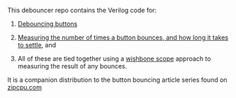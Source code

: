 
This debouncer repo contains the Verilog code for:

1. [Debouncing buttons](https://zipcpu.com/blog/2017/08/04/debouncing.html)

2. [Measuring the number of times a button bounces, and how long it takes to settle](http://zipcpu.com/blog/2017/08/05/bounce-metric.html), and

3. All of these are tied together using a [wishbone scope](https://github.com/ZipCPU/wbscope) approach to measuring the result of any bounces.

It is a companion distribution to the button bouncing article series found on [zipcpu.com](http://zipcpu.com)


